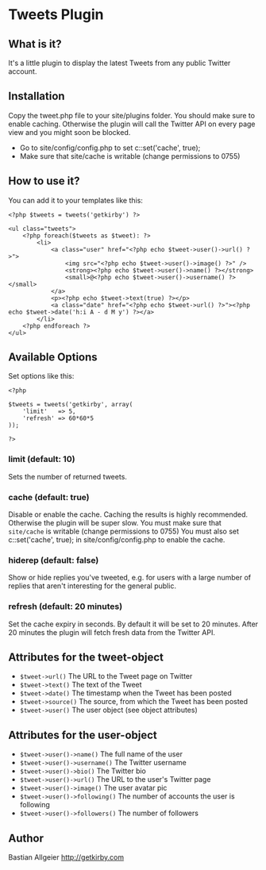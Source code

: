 # Tweets Plugin

## What is it?

It's a little plugin to display the latest Tweets from any public Twitter account.

## Installation

Copy the tweet.php file to your site/plugins folder.
You should make sure to enable caching. Otherwise the plugin will call the Twitter API on every page view and you might soon be blocked.

- Go to site/config/config.php to set c::set('cache', true);
- Make sure that site/cache is writable (change permissions to 0755)

## How to use it?

You can add it to your templates like this:

	<?php $tweets = tweets('getkirby') ?>

	<ul class="tweets">
		<?php foreach($tweets as $tweet): ?>
			<li>
				<a class="user" href="<?php echo $tweet->user()->url() ?>">
					<img src="<?php echo $tweet->user()->image() ?>" />
					<strong><?php echo $tweet->user()->name() ?></strong>
					<small>@<?php echo $tweet->user()->username() ?></small>
				</a>
				<p><?php echo $tweet->text(true) ?></p>
				<a class="date" href="<?php echo $tweet->url() ?>"><?php echo $tweet->date('h:i A - d M y') ?></a>
			</li>
		<?php endforeach ?>
	</ul>


## Available Options

Set options like this:

	<?php

	$tweets = tweets('getkirby', array(
		'limit'   => 5,
		'refresh' => 60*60*5
	));

	?>

### limit (default: 10)

Sets the number of returned tweets.

### cache (default: true)

Disable or enable the cache. Caching the results is highly recommended. Otherwise the plugin will be super slow. You must make sure that `site/cache` is writable (change permissions to 0755) You must also set c::set('cache', true); in site/config/config.php to enable the cache.

### hiderep (default: false)

Show or hide replies you've tweeted, e.g. for users with a large number of replies that aren't interesting for the general public.

### refresh (default: 20 minutes)

Set the cache expiry in seconds. By default it will be set to 20 minutes. After 20 minutes the plugin will fetch fresh data from the Twitter API.


## Attributes for the tweet-object

* `$tweet->url()` The URL to the Tweet page on Twitter
* `$tweet->text()` The text of the Tweet
* `$tweet->date()` The timestamp when the Tweet has been posted
* `$tweet->source()` The source, from which the Tweet has been posted
* `$tweet->user()` The user object (see object attributes)

## Attributes for the user-object

* `$tweet->user()->name()` The full name of the user
* `$tweet->user()->username()` The Twitter username
* `$tweet->user()->bio()` The Twitter bio
* `$tweet->user()->url()` The URL to the user's Twitter page
* `$tweet->user()->image()` The user avatar pic
* `$tweet->user()->following()` The number of accounts the user is following
* `$tweet->user()->followers()` The number of followers


## Author
Bastian Allgeier
<http://getkirby.com>
